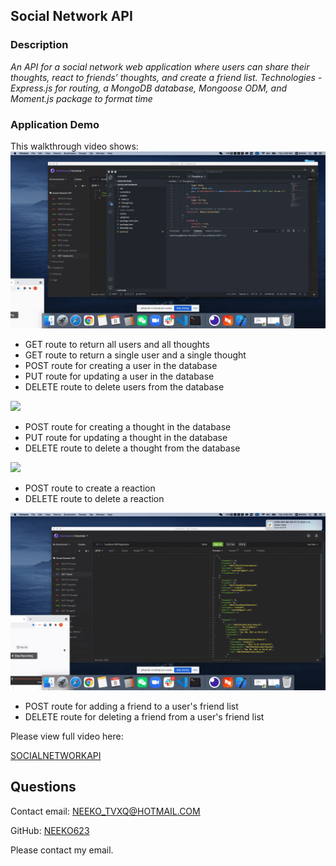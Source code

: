 ## Social Network API

### Description

*An API for a social network web application where users can share their thoughts, react to friends’ thoughts, and create a friend list. Technologies - Express.js for routing, a MongoDB database, Mongoose ODM, and Moment.js package to format time*

### Application Demo

This walkthrough video shows:
![](Public/GETALL.gif)
- GET route to return all users and all thoughts
- GET route to return a single user and a single thought
- POST route for creating a user in the database
- PUT route for updating a user in the database
- DELETE route to delete users from the database

![](Public/GETthoughts.gif)
- POST route for creating a thought in the database
- PUT route for updating a thought in the database
- DELETE route to delete a thought from the database

![](Public/GETreactions.gif)
- POST route to create a reaction
- DELETE route to delete a reaction

![](Public/GETfriend.gif)
- POST route for adding a friend to a user's friend list
- DELETE route for deleting a friend from a user's friend list

Please view full video here:

[SOCIALNETWORKAPI](https://drive.google.com/file/d/1cgmgcs_zTIuD2rI7lerRDhqqr6QJbi83/view?usp=sharing)

## Questions
Contact email: NEEKO_TVXQ@HOTMAIL.COM

GitHub: [NEEKO623](https://github.com/NEEKO623)

Please contact my email.